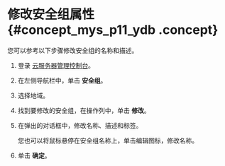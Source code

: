 # 修改安全组属性 {#concept_mys_p11_ydb .concept}

您可以参考以下步骤修改安全组的名称和描述。

1.  登录 [云服务器管理控制台](https://ecs.console.aliyun.com/#/home)。

2.  在左侧导航栏中，单击 **安全组**。

3.  选择地域。

4.  找到要修改的安全组，在操作列中，单击 **修改**。

5.  在弹出的对话框中，修改名称、描述和标签。

    您也可以将鼠标悬停在安全组名称上，单击编辑图标，修改名称。

6.  单击 **确定**。


